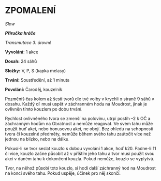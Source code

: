 # ZPOMALENÍ

*Slow*

***Příručka hráče***

*Transmutace 3. úrovně*

**Vyvolání:** 1 akce

**Dosah:** 24 sáhů

**Složky:** V, P, S (kapka melasy)

**Trvání:** Soustředění, až 1 minuta

**Povolání:** Čaroděj, kouzelník

Pozměníš čas kolem až šesti tvorů dle tvé volby v krychli o straně 9 sáhů v dosahu. Každý cíl musí uspět v záchranném hodu na Moudrost, jinak je ovlivněn tímto kouzlem po dobu trvání. 

Rychlost ovlivněného tvora se zmenší na polovinu, utrpí postih –2 k OČ a záchranným hodům na Obratnost a nemůže reagovat. Ve svém tahu může použít buď akci, nebo bonusovou akci, ne obojí. Bez ohledu na schopnosti tvora či kouzelné předměty, nemůže během svého tahu zaútočit více než jednou na blízko, nebo na dálku. 

Pokusí-li se tvor seslat kouzlo s dobou vyvolání 1 akce, hoď k20. Padne-li 11 či více, kouzlo začne působit až v příštím jeho tahu a tvor musí použít svou akci v daném tahu k dokončení kouzla. Pokud nemůže, kouzlo se vyplytvá. 

Tvor, na něhož působí toto kouzlo, si hodí další záchranný hod na Moudrost na konci svého tahu. Pokud uspěje, účinek pro něj skončí.
